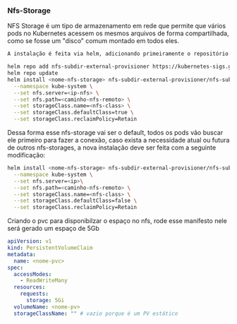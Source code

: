 ### Nfs-Storage
NFS Storage é um tipo de armazenamento em rede que permite que vários pods no Kubernetes acessem os mesmos arquivos de forma compartilhada, como se fosse um "disco" comum montado em todos eles.

```bash
A instalação é feita via helm, adicionando primeiramente o repositório

helm repo add nfs-subdir-external-provisioner https://kubernetes-sigs.github.io/nfs-subdir-external-provisioner/
helm repo update
helm install <nome-nfs-storage> nfs-subdir-external-provisioner/nfs-subdir-external-provisioner \
  --namespace kube-system \
  --set nfs.server=<ip-nfs> \
  --set nfs.path=<caminho-nfs-remoto> \
  --set storageClass.name=<nfs-class> \
  --set storageClass.defaultClass=true \
  --set storageClass.reclaimPolicy=Retain
```

Dessa forma esse nfs-storage vai ser o default, todos os pods vão buscar ele primeiro para fazer a conexão, caso exista a necessidade atual ou futura de outros nfs-storages, a nova instalação deve ser feita com a seguinte modificação:

```bash
helm install <nome-nfs-storage> nfs-subdir-external-provisioner/nfs-subdir-external-provisioner \
  --namespace kube-system \
  --set nfs.server=<ip>\
  --set nfs.path=<caminho-nfs-remoto> \
  --set storageClass.name=<nfs-class> \
  --set storageClass.defaultClass=false \
  --set storageClass.reclaimPolicy=Retain
```

Criando o pvc para disponibilzar o espaço no nfs, rode esse manifesto nele será gerado um espaço de 5Gb

```yaml
apiVersion: v1
kind: PersistentVolumeClaim
metadata:
  name: <nome-pvc>
spec:
  accessModes:
    - ReadWriteMany
  resources:
    requests:
      storage: 5Gi
  volumeName: <nome-pv>
  storageClassName: "" # vazio porque é um PV estático
```